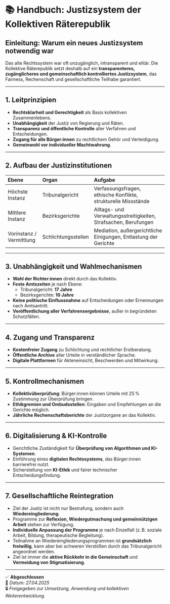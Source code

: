 # 📚 Handbuch: Justizsystem der Kollektiven Räterepublik

## Einleitung: Warum ein neues Justizsystem notwendig war
Das alte Rechtssystem war oft unzugänglich, intransparent und elitär. Die Kollektive Räterepublik setzt deshalb auf ein **transparenteres, zugänglicheres und gemeinschaftlich kontrolliertes Justizsystem**, das Fairness, Rechenschaft und gesellschaftliche Teilhabe garantiert.

---

## 1. Leitprinzipien

- **Rechtsklarheit und Gerechtigkeit** als Basis kollektiven Zusammenlebens.
- **Unabhängigkeit** der Justiz von Regierung und Räten.
- **Transparenz und öffentliche Kontrolle** aller Verfahren und Entscheidungen.
- **Zugang für alle Bürger:innen** zu rechtlichem Gehör und Verteidigung.
- **Gemeinwohl vor individueller Machtwahrung**.

---

## 2. Aufbau der Justizinstitutionen

| Ebene | Organ | Aufgabe |
|:-----|:------|:--------|
| Höchste Instanz | Tribunalgericht | Verfassungsfragen, ethische Konflikte, strukturelle Missstände |
| Mittlere Instanz | Bezirksgerichte | Alltags- und Verwaltungsstreitigkeiten, Strafsachen, Berufungen |
| Vorinstanz / Vermittlung | Schlichtungsstellen | Mediation, außergerichtliche Einigungen, Entlastung der Gerichte |

---

## 3. Unabhängigkeit und Wahlmechanismen

- **Wahl der Richter:innen** direkt durch das Kollektiv.
- **Feste Amtszeiten** je nach Ebene:
  - Tribunalgericht: **17 Jahre**
  - Bezirksgerichte: **10 Jahre**
- **Keine politische Einflussnahme** auf Entscheidungen oder Ernennungen nach Amtsantritt.
- **Veröffentlichung aller Verfahrensergebnisse**, außer in begründeten Schutzfällen.

---

## 4. Zugang und Transparenz

- **Kostenfreier Zugang** zu Schlichtung und rechtlicher Erstberatung.
- **Öffentliche Archive** aller Urteile in verständlicher Sprache.
- **Digitale Plattformen** für Akteneinsicht, Beschwerden und Mitwirkung.

---

## 5. Kontrollmechanismen

- **Kollektivüberprüfung**: Bürger:innen können Urteile mit 25 % Zustimmung zur Überprüfung bringen.
- **Ethikgremien und Ombudsstellen**: Eingaben und Empfehlungen an die Gerichte möglich.
- **Jährliche Rechenschaftsberichte** der Justizorgane an das Kollektiv.

---

## 6. Digitalisierung & KI-Kontrolle

- Gerichtliche Zuständigkeit für **Überprüfung von Algorithmen und KI-Systemen**.
- Einführung eines **digitalen Rechtssystems**, das Bürger:innen barrierefrei nutzt.
- Sicherstellung von **KI-Ethik** und fairer technischer Entscheidungsfindung.

---

## 7. Gesellschaftliche Reintegration

- Ziel der Justiz ist nicht nur Bestrafung, sondern auch **Wiedereingliederung**.
- Programme zur **Reflexion, Wiedergutmachung und gemeinnützigen Arbeit** stehen zur Verfügung.
- **Individuelle Anpassung der Programme** je nach Einzelfall (z. B. soziale Arbeit, Bildung, therapeutische Begleitung).
- Teilnahme an Wiedereingliederungsprogrammen ist **grundsätzlich freiwillig**, kann aber bei schweren Verstößen durch das Tribunalgericht angeordnet werden.
- Ziel ist immer die **aktive Rückkehr in die Gemeinschaft** und **Vermeidung von Stigmatisierung**.

---

✅ **Abgeschlossen**  
📅 *Datum: 27.04.2025*  
🔒 *Freigegeben zur Umsetzung, Anwendung und kollektiven Weiterentwicklung.*
